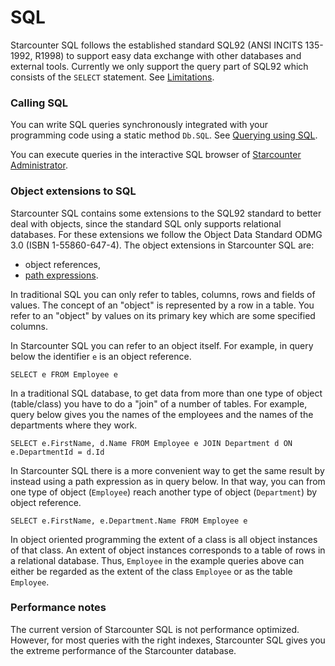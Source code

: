 # SQL

Starcounter SQL follows the established standard SQL92 \(ANSI INCITS 135-1992, R1998\) to support easy data exchange with other databases and external tools. Currently we only support the query part of SQL92 which consists of the `SELECT` statement. See [Limitations](limitations.md).

### Calling SQL

You can write SQL queries synchronously integrated with your programming code using a static method `Db.SQL`. See [Querying using SQL](../database/querying-using-sql.md).

You can execute queries in the interactive SQL browser of [Starcounter Administrator](../working-with-starcounter/administrator-web-ui.md).

### Object extensions to SQL

Starcounter SQL contains some extensions to the SQL92 standard to better deal with objects, since the standard SQL only supports relational databases. For these extensions we follow the Object Data Standard ODMG 3.0 \(ISBN 1-55860-647-4\). The object extensions in Starcounter SQL are:

* object references,
* [path expressions](path-expressions.md).

In traditional SQL you can only refer to tables, columns, rows and fields of values. The concept of an "object" is represented by a row in a table. You refer to an "object" by values on its primary key which are some specified columns.

In Starcounter SQL you can refer to an object itself. For example, in query below the identifier `e` is an object reference.

```
SELECT e FROM Employee e
```

In a traditional SQL database, to get data from more than one type of object \(table/class\) you have to do a "join" of a number of tables. For example, query below gives you the names of the employees and the names of the departments where they work.

```
SELECT e.FirstName, d.Name FROM Employee e JOIN Department d ON e.DepartmentId = d.Id
```

In Starcounter SQL there is a more convenient way to get the same result by instead using a path expression as in query below. In that way, you can from one type of object \(`Employee`\) reach another type of object \(`Department`\) by object reference.

```
SELECT e.FirstName, e.Department.Name FROM Employee e
```

In object oriented programming the extent of a class is all object instances of that class. An extent of object instances corresponds to a table of rows in a relational database. Thus, `Employee` in the example queries above can either be regarded as the extent of the class `Employee` or as the table `Employee`.

### Performance notes

The current version of Starcounter SQL is not performance optimized. However, for most queries with the right indexes, Starcounter SQL gives you the extreme performance of the Starcounter database.





